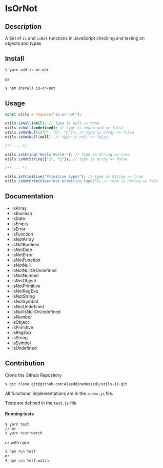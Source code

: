 # IsOrNot

## Description

A Set of `is` and `isNot` functions in JavaScript checking and testing on objects and types

## Install

```bash
$ yarn add is-or-not
```

or

```bash
$ npm install is-or-not
```

## Usage

```javascript
const utils = require("is-or-not");

utils.isNull(null); // type is null => true
utils.isNull(undefined); // type is undefined => false
utils.isNotNull(["🦄", "🐶", "🐼"]); // type is array => false
utils.isNotNull(null); // type is null => false

/** ... */

utils.isString("Hello World!"); // Type is String => true
utils.isNotString(["🐶", "🦄"]); // type is array => false

/** ... */

utils.isPrimitive("Primitive type?"); // type is String => true
utils.isNotPrimitive("Not primitive type?"); // type is String => fale
```

## Documentation

[documentation page]: https://alaeddinemessadi.github.io/is-or-not/index.html "Documetation Page"

- isArray
- isBoolean
- isDate
- isEmpty
- isError
- isFunction
- isNotArray
- isNotBoolean
- isNotDate
- isNotError
- isNotFunction
- isNotNull
- isNotNullOrUndefined
- isNotNumber
- isNotObject
- isNotPrimitive
- isNotRegExp
- isNotString
- isNotSymbol
- isNotUndefined
- isNullisNullOrUndefined
- isNumber
- isObject
- isPrimitive
- isRegExp
- isString
- isSymbol
- isUndefined

## Contribution

Clone the Github Repository

```bash
$ git clone git@github.com:AlaeddineMessadi/utils-is.git
```

All functions' implementations are in the `index.js` file.

Tests are defined in the `test.js` file

#### Running tests

```bash
$ yarn test
// or
$ yarn test:watch
```

or with npm

```bash
$ npm run test
or
$ npm run test:watch
```
